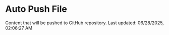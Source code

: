 # Auto Push File

Content that will be pushed to GitHub repository.
Last updated: 06/28/2025, 02:06:27 AM
